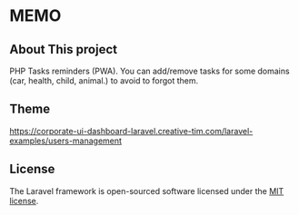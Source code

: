 # MEMO

## About This project

PHP Tasks reminders (PWA).
You can add/remove tasks for some domains (car, health, child, animal.) to avoid
to forgot them.

## Theme

https://corporate-ui-dashboard-laravel.creative-tim.com/laravel-examples/users-management

## License

The Laravel framework is open-sourced software licensed under the [MIT license](https://opensource.org/licenses/MIT).
